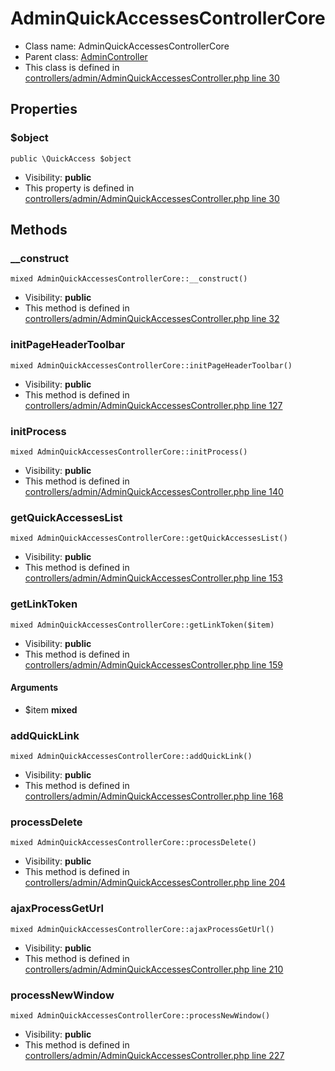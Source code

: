 AdminQuickAccessesControllerCore
===============






* Class name: AdminQuickAccessesControllerCore
* Parent class: [AdminController](AdminControllerCore)
* This class is defined in [controllers/admin/AdminQuickAccessesController.php line 30](https://github.com/PrestaShop/PrestaShop/blob/1.6.1.1/controllers/admin/AdminQuickAccessesController.php#L30)





Properties
----------


### $object

    public \QuickAccess $object





* Visibility: **public**
* This property is defined in [controllers/admin/AdminQuickAccessesController.php line 30](https://github.com/PrestaShop/PrestaShop/blob/1.6.1.1/controllers/admin/AdminQuickAccessesController.php#30)


Methods
-------


### __construct

    mixed AdminQuickAccessesControllerCore::__construct()





* Visibility: **public**
* This method is defined in [controllers/admin/AdminQuickAccessesController.php line 32](https://github.com/PrestaShop/PrestaShop/blob/1.6.1.1/controllers/admin/AdminQuickAccessesController.php#32)




### initPageHeaderToolbar

    mixed AdminQuickAccessesControllerCore::initPageHeaderToolbar()





* Visibility: **public**
* This method is defined in [controllers/admin/AdminQuickAccessesController.php line 127](https://github.com/PrestaShop/PrestaShop/blob/1.6.1.1/controllers/admin/AdminQuickAccessesController.php#127)




### initProcess

    mixed AdminQuickAccessesControllerCore::initProcess()





* Visibility: **public**
* This method is defined in [controllers/admin/AdminQuickAccessesController.php line 140](https://github.com/PrestaShop/PrestaShop/blob/1.6.1.1/controllers/admin/AdminQuickAccessesController.php#140)




### getQuickAccessesList

    mixed AdminQuickAccessesControllerCore::getQuickAccessesList()





* Visibility: **public**
* This method is defined in [controllers/admin/AdminQuickAccessesController.php line 153](https://github.com/PrestaShop/PrestaShop/blob/1.6.1.1/controllers/admin/AdminQuickAccessesController.php#153)




### getLinkToken

    mixed AdminQuickAccessesControllerCore::getLinkToken($item)





* Visibility: **public**
* This method is defined in [controllers/admin/AdminQuickAccessesController.php line 159](https://github.com/PrestaShop/PrestaShop/blob/1.6.1.1/controllers/admin/AdminQuickAccessesController.php#159)


#### Arguments
* $item **mixed**



### addQuickLink

    mixed AdminQuickAccessesControllerCore::addQuickLink()





* Visibility: **public**
* This method is defined in [controllers/admin/AdminQuickAccessesController.php line 168](https://github.com/PrestaShop/PrestaShop/blob/1.6.1.1/controllers/admin/AdminQuickAccessesController.php#168)




### processDelete

    mixed AdminQuickAccessesControllerCore::processDelete()





* Visibility: **public**
* This method is defined in [controllers/admin/AdminQuickAccessesController.php line 204](https://github.com/PrestaShop/PrestaShop/blob/1.6.1.1/controllers/admin/AdminQuickAccessesController.php#204)




### ajaxProcessGetUrl

    mixed AdminQuickAccessesControllerCore::ajaxProcessGetUrl()





* Visibility: **public**
* This method is defined in [controllers/admin/AdminQuickAccessesController.php line 210](https://github.com/PrestaShop/PrestaShop/blob/1.6.1.1/controllers/admin/AdminQuickAccessesController.php#210)




### processNewWindow

    mixed AdminQuickAccessesControllerCore::processNewWindow()





* Visibility: **public**
* This method is defined in [controllers/admin/AdminQuickAccessesController.php line 227](https://github.com/PrestaShop/PrestaShop/blob/1.6.1.1/controllers/admin/AdminQuickAccessesController.php#227)



